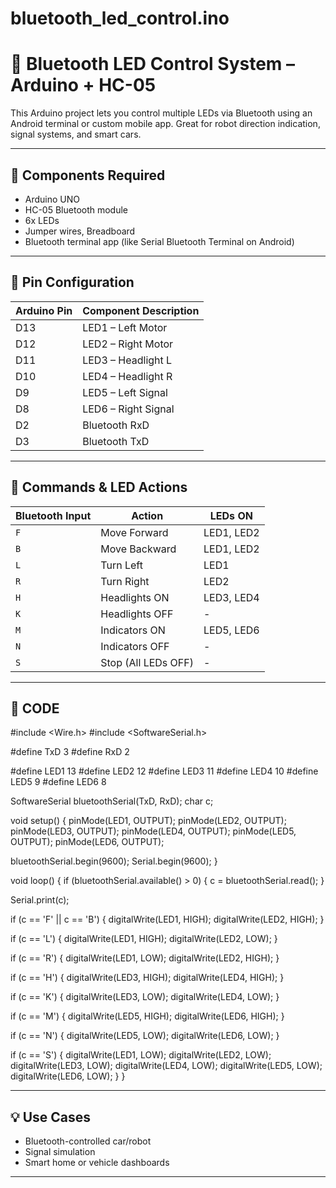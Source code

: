 # bluetooth_led_control.ino
# 🔦 Bluetooth LED Control System – Arduino + HC-05

This Arduino project lets you control multiple LEDs via Bluetooth using an Android terminal or custom mobile app. Great for robot direction indication, signal systems, and smart cars.

---

## 🧰 Components Required

- Arduino UNO  
- HC-05 Bluetooth module  
- 6x LEDs  
- Jumper wires, Breadboard  
- Bluetooth terminal app (like Serial Bluetooth Terminal on Android)

---

## 🔌 Pin Configuration

| Arduino Pin | Component Description |
|-------------|------------------------|
| D13         | LED1 – Left Motor     |
| D12         | LED2 – Right Motor    |
| D11         | LED3 – Headlight L    |
| D10         | LED4 – Headlight R    |
| D9          | LED5 – Left Signal    |
| D8          | LED6 – Right Signal   |
| D2          | Bluetooth RxD         |
| D3          | Bluetooth TxD         |

---

## 📲 Commands & LED Actions

| Bluetooth Input | Action                      | LEDs ON         |
|------------------|-----------------------------|------------------|
| `F`              | Move Forward                | LED1, LED2       |
| `B`              | Move Backward               | LED1, LED2       |
| `L`              | Turn Left                   | LED1             |
| `R`              | Turn Right                  | LED2             |
| `H`              | Headlights ON               | LED3, LED4       |
| `K`              | Headlights OFF              | -                |
| `M`              | Indicators ON               | LED5, LED6       |
| `N`              | Indicators OFF              | -                |
| `S`              | Stop (All LEDs OFF)         | -                |

---

## 📁 CODE

#include <Wire.h>
#include <SoftwareSerial.h>

#define TxD 3
#define RxD 2

#define LED1 13
#define LED2 12
#define LED3 11
#define LED4 10
#define LED5 9
#define LED6 8

SoftwareSerial bluetoothSerial(TxD, RxD);
char c;

void setup() {
  pinMode(LED1, OUTPUT);
  pinMode(LED2, OUTPUT);
  pinMode(LED3, OUTPUT);
  pinMode(LED4, OUTPUT);
  pinMode(LED5, OUTPUT);
  pinMode(LED6, OUTPUT);
  
  bluetoothSerial.begin(9600);
  Serial.begin(9600);
}

void loop() {
  if (bluetoothSerial.available() > 0) {
    c = bluetoothSerial.read();
  }

  Serial.print(c);

  if (c == 'F' || c == 'B') {
    digitalWrite(LED1, HIGH);
    digitalWrite(LED2, HIGH);
  }

  if (c == 'L') {
    digitalWrite(LED1, HIGH);
    digitalWrite(LED2, LOW);
  }

  if (c == 'R') {
    digitalWrite(LED1, LOW);
    digitalWrite(LED2, HIGH);
  }

  if (c == 'H') {
    digitalWrite(LED3, HIGH);
    digitalWrite(LED4, HIGH);
  }

  if (c == 'K') {
    digitalWrite(LED3, LOW);
    digitalWrite(LED4, LOW);
  }

  if (c == 'M') {
    digitalWrite(LED5, HIGH);
    digitalWrite(LED6, HIGH);
  }

  if (c == 'N') {
    digitalWrite(LED5, LOW);
    digitalWrite(LED6, LOW);
  }

  if (c == 'S') {
    digitalWrite(LED1, LOW);
    digitalWrite(LED2, LOW);
    digitalWrite(LED3, LOW);
    digitalWrite(LED4, LOW);
    digitalWrite(LED5, LOW);
    digitalWrite(LED6, LOW);
  }
}


---

## 💡 Use Cases

- Bluetooth-controlled car/robot
- Signal simulation
- Smart home or vehicle dashboards

---
